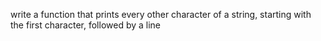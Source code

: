 write a function that prints every other character of a string, starting  with the first character, followed by a line
